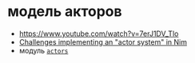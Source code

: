 # модель акторов

* https://www.youtube.com/watch?v=7erJ1DV_Tlo
* [Challenges implementing an "actor system" in Nim](https://forum.nim-lang.org/t/3291)
* модуль [`actors`](https://nim-lang.org/0.13.0/actors.html)